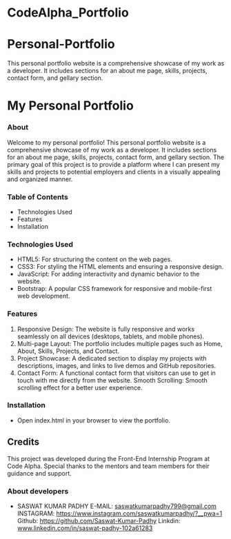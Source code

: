 # CodeAlpha_Portfolio

# Personal-Portfolio
This personal portfolio website is a comprehensive showcase of my work as a developer. It includes sections for an about me page, skills, projects, contact form, and gellary section.

# My Personal Portfolio
### About
Welcome to my personal portfolio!
This personal portfolio website is a comprehensive showcase of my work as a developer. It includes sections for an about me page, skills, projects, contact form, and gellary section. The primary goal of this project is to provide a platform where I can present my skills and projects to potential employers and clients in a visually appealing and organized manner.

### Table of Contents
- Technologies Used
- Features
- Installation

### Technologies Used
- HTML5: For structuring the content on the web pages.
- CSS3: For styling the HTML elements and ensuring a responsive design.
- JavaScript: For adding interactivity and dynamic behavior to the website.
- Bootstrap: A popular CSS framework for responsive and mobile-first web development.

### Features
1. Responsive Design: The website is fully responsive and works seamlessly on all devices (desktops, tablets, and mobile phones).
2. Multi-page Layout: The portfolio includes multiple pages such as Home, About, Skills, Projects, and Contact.
3. Project Showcase: A dedicated section to display my projects with descriptions, images, and links to live demos and GitHub repositories.
4. Contact Form: A functional contact form that visitors can use to get in touch with me directly from the website.
Smooth Scrolling: Smooth scrolling effect for a better user experience.

### Installation
- Open index.html in your browser to view the portfolio.

## Credits
This project was developed during the Front-End Internship Program at Code Alpha. Special thanks to the mentors and team members for their guidance and support.

### About developers
- SASWAT KUMAR PADHY
  E-MAIL: saswatkumarpadhy799@gmail.com
  INSTAGRAM: https://www.instagram.com/saswatkumarpadhy/?__pwa=1
  Github: https://github.com/Saswat-Kumar-Padhy
  Linkdin: www.linkedin.com/in/saswat-padhy-102a61283
